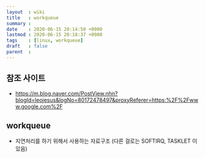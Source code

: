 ```yaml
---
layout  : wiki
title   : workqueue
summary : 
date    : 2020-06-15 20:14:50 +0900
lastmod : 2020-06-15 20:18:37 +0900
tags    : [linux, workqueue]
draft   : false
parent  : 
---
```


## 참조 사이트
 * https://m.blog.naver.com/PostView.nhn?blogId=leojesus&logNo=80172478497&proxyReferer=https:%2F%2Fwww.google.com%2F
## workqueue
 * 지연처리를 하기 위해서 사용하는 자료구조 (다른 걸로는 SOFTIRQ, TASKLET 이 있음)

